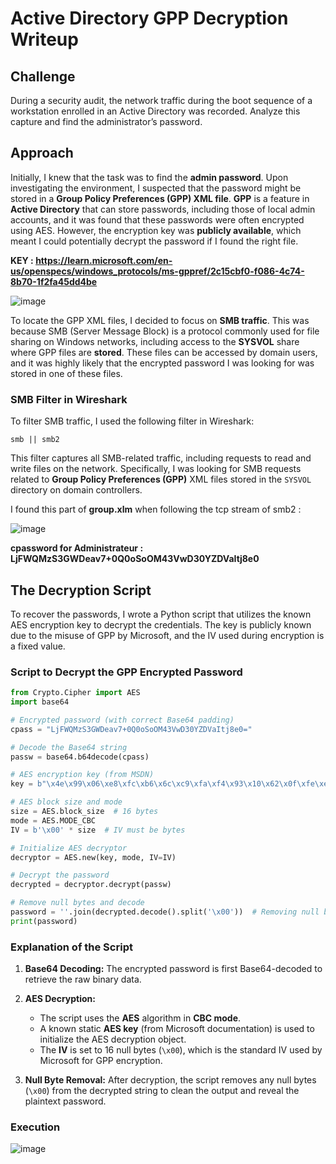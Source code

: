 # Active Directory GPP Decryption Writeup

## Challenge

During a security audit, the network traffic during the boot sequence of a workstation enrolled in an Active Directory was recorded. Analyze this capture and find the administrator’s password.
## Approach

Initially, I knew that the task was to find the **admin password**. Upon investigating the environment, I suspected that the password might be stored in a **Group Policy Preferences (GPP) XML file**. **GPP** is a feature in **Active Directory** that can store passwords, including those of local admin accounts, and it was found that these passwords were often encrypted using AES. However, the encryption key was **publicly available**, which meant I could potentially decrypt the password if I found the right file.

**KEY : https://learn.microsoft.com/en-us/openspecs/windows_protocols/ms-gppref/2c15cbf0-f086-4c74-8b70-1f2fa45dd4be**

![image](https://github.com/user-attachments/assets/9ebe4a18-e29d-4025-990f-909242bf0bba)


To locate the GPP XML files, I decided to focus on **SMB traffic**. This was because SMB (Server Message Block) is a protocol commonly used for file sharing on Windows networks, including access to the **SYSVOL** share where GPP files are **stored**. These files can be accessed by domain users, and it was highly likely that the encrypted password I was looking for was stored in one of these files.

### SMB Filter in Wireshark

To filter SMB traffic, I used the following filter in Wireshark:

```
smb || smb2
```

This filter captures all SMB-related traffic, including requests to read and write files on the network. Specifically, I was looking for SMB requests related to **Group Policy Preferences (GPP)** XML files stored in the `SYSVOL` directory on domain controllers.

I found this part of **group.xlm** when following the tcp stream of smb2 :

![image](https://github.com/user-attachments/assets/898a615d-49d0-44dd-adfe-3909cb85c131)

**cpassword for Administrateur : LjFWQMzS3GWDeav7+0Q0oSoOM43VwD30YZDVaItj8e0**


## The Decryption Script

To recover the passwords, I wrote a Python script that utilizes the known AES encryption key to decrypt the credentials. The key is publicly known due to the misuse of GPP by Microsoft, and the IV used during encryption is a fixed value.

### Script to Decrypt the GPP Encrypted Password

```python
from Crypto.Cipher import AES
import base64

# Encrypted password (with correct Base64 padding)
cpass = "LjFWQMzS3GWDeav7+0Q0oSoOM43VwD30YZDVaItj8e0="

# Decode the Base64 string
passw = base64.b64decode(cpass)

# AES encryption key (from MSDN)
key = b"\x4e\x99\x06\xe8\xfc\xb6\x6c\xc9\xfa\xf4\x93\x10\x62\x0f\xfe\xe8\xf4\x96\xe8\x06\xcc\x05\x79\x90\x20\x9b\x09\xa4\x33\xb6\x6c\x1b"

# AES block size and mode
size = AES.block_size  # 16 bytes
mode = AES.MODE_CBC
IV = b'\x00' * size  # IV must be bytes

# Initialize AES decryptor
decryptor = AES.new(key, mode, IV=IV)

# Decrypt the password
decrypted = decryptor.decrypt(passw)

# Remove null bytes and decode
password = ''.join(decrypted.decode().split('\x00'))  # Removing null bytes
print(password)
```

### Explanation of the Script

1. **Base64 Decoding:**
   The encrypted password is first Base64-decoded to retrieve the raw binary data.
   
2. **AES Decryption:**
   - The script uses the **AES** algorithm in **CBC mode**.
   - A known static **AES key** (from Microsoft documentation) is used to initialize the AES decryption object.
   - The **IV** is set to 16 null bytes (`\x00`), which is the standard IV used by Microsoft for GPP encryption.
   
3. **Null Byte Removal:**
   After decryption, the script removes any null bytes (`\x00`) from the decrypted string to clean the output and reveal the plaintext password.

### Execution

   ![image](https://github.com/user-attachments/assets/3945f4ad-2056-4396-a949-10d1805ad056)

